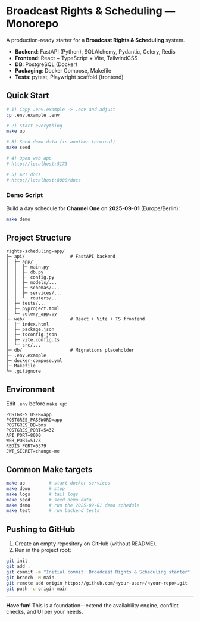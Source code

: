 # Broadcast Rights & Scheduling — Monorepo

A production-ready starter for a **Broadcast Rights & Scheduling** system.

- **Backend**: FastAPI (Python), SQLAlchemy, Pydantic, Celery, Redis
- **Frontend**: React + TypeScript + Vite, TailwindCSS
- **DB**: PostgreSQL (Docker)
- **Packaging**: Docker Compose, Makefile
- **Tests**: pytest, Playwright scaffold (frontend)

## Quick Start

```bash
# 1) Copy .env.example -> .env and adjust
cp .env.example .env

# 2) Start everything
make up

# 3) Seed demo data (in another terminal)
make seed

# 4) Open web app
# http://localhost:5173

# 5) API docs
# http://localhost:8000/docs
```

### Demo Script
Build a day schedule for **Channel One** on **2025-09-01** (Europe/Berlin):
```bash
make demo
```

## Project Structure

```
rights-scheduling-app/
├─ api/                 # FastAPI backend
│  ├─ app/
│  │  ├─ main.py
│  │  ├─ db.py
│  │  ├─ config.py
│  │  ├─ models/...
│  │  ├─ schemas/...
│  │  ├─ services/...
│  │  └─ routers/...
│  ├─ tests/...
│  ├─ pyproject.toml
│  └─ celery_app.py
├─ web/                 # React + Vite + TS frontend
│  ├─ index.html
│  ├─ package.json
│  ├─ tsconfig.json
│  ├─ vite.config.ts
│  └─ src/...
├─ db/                  # Migrations placeholder
├─ .env.example
├─ docker-compose.yml
├─ Makefile
└─ .gitignore
```

## Environment

Edit `.env` before `make up`:

```
POSTGRES_USER=app
POSTGRES_PASSWORD=app
POSTGRES_DB=bms
POSTGRES_PORT=5432
API_PORT=8000
WEB_PORT=5173
REDIS_PORT=6379
JWT_SECRET=change-me
```

## Common Make targets

```bash
make up         # start docker services
make down       # stop
make logs       # tail logs
make seed       # seed demo data
make demo       # run the 2025-09-01 demo schedule
make test       # run backend tests
```

## Pushing to GitHub

1. Create an empty repository on GitHub (without README).
2. Run in the project root:

```bash
git init
git add .
git commit -m "Initial commit: Broadcast Rights & Scheduling starter"
git branch -M main
git remote add origin https://github.com/<your-user>/<your-repo>.git
git push -u origin main
```

---

**Have fun!** This is a foundation—extend the availability engine, conflict checks, and UI per your needs.
